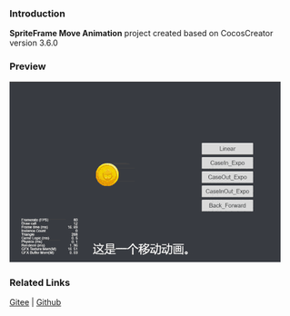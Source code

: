 ### Introduction
**SpriteFrame Move Animation** project created based on CocosCreator version 3.6.0

### Preview
![image](../../../gif/202203/2022030212.gif)

### Related Links
[Gitee](https://gitee.com/mirrors_cocos-creator/example-cases/blob/v2.4.3/assets/cases/03_gameplay/03_animation)  | [Github](https://github.com/cocos-creator/example-cases/blob/v2.4.3/assets/cases/03_gameplay/03_animation)